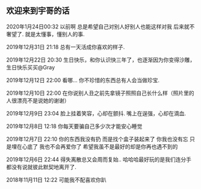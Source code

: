 ## 欢迎来到宇哥的话

2020年1月24日00:32
以前啊
总是希望自己对别人好别人也能这样对我
后来就不奢望了.
就是太懂事，懂别人的事.

2019年12月31日 21:18
总有一天活成你喜欢的样子. 

2019年12月22日 20:30
生日快乐，和你认识快三年了，也逐渐因为你变得沙雕，生日快乐买买@Gray  

2019年12月12日 22:00
看哪... 你不珍惜的东西总有人会当做珍宝. 

2019年12月10日 22:00
在你说别人丑之前先拿镜子照照自己长什么样（照片里的人很漂亮不是说她的谢谢）

2019年12月9日 23:04
脸上挂着笑容，心却在颤抖.
嘴上在逞强，心却在滴血. 

2019年12月8日 12:18
你每天要骗自己多少次才能安心睡觉

2019年12月7日 22:10
你的东西我没有扔 而是找个盒子装起来了
你我也没有忘 只是埋在心底了
我也不会再爱你了
希望我虽不是最好的却是你再也遇不到的

2019年12月6日 22:44
得失离散总又会周而复始..
哈哈哈最好玩的是我们连分手都没有说就彼此默契地离开了. 

2018年11月11日 12:22
可能我不配喜欢你趴
